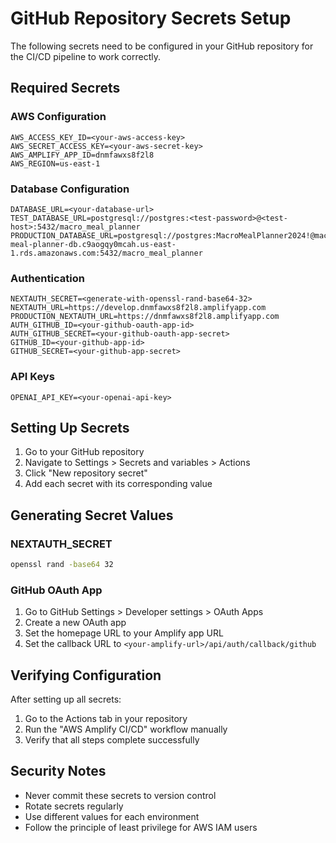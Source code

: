 # GitHub Repository Secrets Setup

The following secrets need to be configured in your GitHub repository for the CI/CD pipeline to work correctly.

## Required Secrets

### AWS Configuration
```
AWS_ACCESS_KEY_ID=<your-aws-access-key>
AWS_SECRET_ACCESS_KEY=<your-aws-secret-key>
AWS_AMPLIFY_APP_ID=dnmfawxs8f2l8
AWS_REGION=us-east-1
```

### Database Configuration
```
DATABASE_URL=<your-database-url>
TEST_DATABASE_URL=postgresql://postgres:<test-password>@<test-host>:5432/macro_meal_planner
PRODUCTION_DATABASE_URL=postgresql://postgres:MacroMealPlanner2024!@macro-meal-planner-db.c9aogqy0mcah.us-east-1.rds.amazonaws.com:5432/macro_meal_planner
```

### Authentication
```
NEXTAUTH_SECRET=<generate-with-openssl-rand-base64-32>
NEXTAUTH_URL=https://develop.dnmfawxs8f2l8.amplifyapp.com
PRODUCTION_NEXTAUTH_URL=https://dnmfawxs8f2l8.amplifyapp.com
AUTH_GITHUB_ID=<your-github-oauth-app-id>
AUTH_GITHUB_SECRET=<your-github-oauth-app-secret>
GITHUB_ID=<your-github-app-id>
GITHUB_SECRET=<your-github-app-secret>
```

### API Keys
```
OPENAI_API_KEY=<your-openai-api-key>
```

## Setting Up Secrets

1. Go to your GitHub repository
2. Navigate to Settings > Secrets and variables > Actions
3. Click "New repository secret"
4. Add each secret with its corresponding value

## Generating Secret Values

### NEXTAUTH_SECRET
```bash
openssl rand -base64 32
```

### GitHub OAuth App
1. Go to GitHub Settings > Developer settings > OAuth Apps
2. Create a new OAuth app
3. Set the homepage URL to your Amplify app URL
4. Set the callback URL to `<your-amplify-url>/api/auth/callback/github`

## Verifying Configuration

After setting up all secrets:
1. Go to the Actions tab in your repository
2. Run the "AWS Amplify CI/CD" workflow manually
3. Verify that all steps complete successfully

## Security Notes

- Never commit these secrets to version control
- Rotate secrets regularly
- Use different values for each environment
- Follow the principle of least privilege for AWS IAM users
